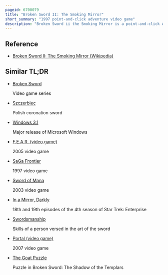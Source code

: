 ```yaml
---
pageid: 6700079
title: "Broken Sword II: The Smoking Mirror"
short_summary: "1997 point-and-click adventure video game"
description: "Broken Sword ii the Smoking Mirror is a point-and-click Adventure Video Game which was originally released in 1997 on microsoft Windows and Playstation. It was re-released in 2010 as a remastered Edition on microsoft Windows os X and Ios and in 2012 on Android Os. It is the second Installment in the Broken Sword Series and the first Game in the Series that does not follow the Knights Templar's Storyline. The Player assumes the Role of George stobbart a young american who is an Eyewitness to the Kidnapping of his Girlfriend nicole Collard."
---
```


## Reference

- [Broken Sword II: The Smoking Mirror (Wikipedia)](https://en.wikipedia.org/?curid=6700079)

## Similar TL;DR

- [Broken Sword](/tldr/en/broken-sword)

  Video game series

- [Szczerbiec](/tldr/en/szczerbiec)

  Polish coronation sword

- [Windows 3.1](/tldr/en/windows-31)

  Major release of Microsoft Windows

- [F.E.A.R. (video game)](/tldr/en/fear-video-game)

  2005 video game

- [SaGa Frontier](/tldr/en/saga-frontier)

  1997 video game

- [Sword of Mana](/tldr/en/sword-of-mana)

  2003 video game

- [In a Mirror, Darkly](/tldr/en/in-a-mirror-darkly)

  18th and 19th episodes of the 4th season of Star Trek: Enterprise

- [Swordsmanship](/tldr/en/swordsmanship)

  Skills of a person versed in the art of the sword

- [Portal (video game)](/tldr/en/portal-video-game)

  2007 video game

- [The Goat Puzzle](/tldr/en/the-goat-puzzle)

  Puzzle in Broken Sword: The Shadow of the Templars
